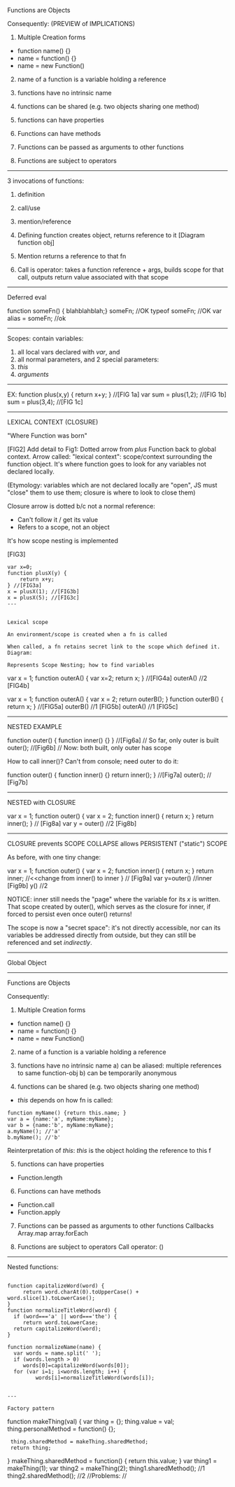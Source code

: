 Functions are Objects

Consequently: (PREVIEW of IMPLICATIONS)

1) Multiple Creation forms
* function name() {}
* name = function() {}
* name = new Function() 

2) name of a function is a variable holding a reference

3) functions have no intrinsic name

4) functions can be shared (e.g. two objects sharing one method)

5) functions can have properties

6) Functions can have methods

7) Functions can be passed as arguments to other functions

8) Functions are subject to operators

---

3 invocations of functions:

1) definition
2) call/use
3) mention/reference


1) Defining function creates object, returns reference to it
[Diagram function obj]

3) Mention returns a reference to that fn

2) Call is operator: takes a function reference + args,
builds scope for that call, outputs return value associated with that scope


---

Deferred eval

function someFn() { blahblahblah;}
someFn; //OK
typeof someFn; //OK
var alias = someFn; //ok

---

Scopes:
contain variables:
1) all local vars declared with _var_, and
2) all normal parameters,
and 2 special parameters:
3) _this_
4) _arguments_

---
EX:
function plus(x,y) { return x+y; } //[FIG 1a]
var sum = plus(1,2); //[FIG 1b]
sum = plus(3,4); //[FIG 1c]

---

LEXICAL CONTEXT (CLOSURE)

"Where Function was born"

[FIG2]
Add detail to Fig1: Dotted arrow from _plus_ Function back to global context.
Arrow called: "lexical context":
 scope/context surrounding the function object.
It's where function goes to look for any variables not declared locally.

(Etymology: variables which are not declared locally are "open",
JS must "close" them to use them; closure is where to look to close them)

Closure arrow is dotted b/c not a normal reference:
*  Can't follow it / get its value
*  Refers to a scope, not an object

It's how scope nesting is implemented

[FIG3]
```
var x=0;
function plusX(y) {
    return x+y;
} //[FIG3a]
x = plusX(1); //[FIG3b]
x = plusX(5); //[FIG3c]
---


Lexical scope

An environment/scope is created when a fn is called

When called, a fn retains secret link to the scope which defined it.
Diagram:

Represents Scope Nesting; how to find variables

```

var x = 1;
function outerA() {
  var x=2;
  return x;
} //[FIG4a]
outerA() //2 [FIG4b]


var x = 1;
function outerA() {
  var x = 2;
  return outerB();
}
function outerB() {
  return x;
}  //[FIG5a]
outerB() //1 [FIG5b]
outerA() //1 [FIG5c]

--- 

NESTED EXAMPLE

function outer() {
  function inner() {}
} //[Fig6a]
// So far, only outer is built
outer(); //[Fig6b]
// Now: both built, only outer has scope

How to call inner()?  Can't from console; need outer to do it:

function outer() {
  function inner() {}
  return inner();
}  //[Fig7a]
outer(); // [Fig7b]


---

NESTED with CLOSURE

var x = 1;
function outer() {
  var x = 2;
  function inner() {
    return x;
  }
  return inner();
}  // [Fig8a]
var y = outer() //2 [Fig8b]

---

CLOSURE prevents SCOPE COLLAPSE
allows PERSISTENT ("static") SCOPE

As before, with one tiny change:

var x = 1;
function outer() {
  var x = 2;
  function inner() {
    return x;
  }
  return inner; //<<change from inner() to inner
}  // [Fig9a]
var y=outer() //inner [Fig9b]
y() //2

NOTICE: inner still needs the "page" where the variable for its _x_ is written.
That scope created by outer(), which serves as the closure for inner,
if forced to persist even once outer() returns!

The scope is now a "secret space": it's not directly accessible, nor can its variables be addressed directly from outside, but they can still be referenced and set _indirectly_.



---

Global Object



---




Functions are Objects

Consequently:

1) Multiple Creation forms
* function name() {}
* name = function() {}
* name = new Function() 

2) name of a function is a variable holding a reference

3) functions have no intrinsic name
	a) can be aliased: multiple references to same function-obj
	b) can be temporarily anonymous

4) functions can be shared (e.g. two objects sharing one method)
*  _this_ depends on how fn is called:
```
function myName() {return this.name; }
var a = {name:'a', myName:myName};
var b = {name:'b', myName:myName};
a.myName(); //'a'
b.myName(); //'b'
```

Reinterpretation of _this_:
_this_ is the object holding the reference to this f

5) functions can have properties
* Function.length

6) Functions can have methods
* Function.call
* Function.apply

7) Functions can be passed as arguments to other functions
Callbacks
Array.map
array.forEach

8) Functions are subject to operators
Call operator:
()


---
Nested functions:
```

function capitalizeWord(word) {
	 return word.charAt(0).toUpperCase() + word.slice(1).toLowerCase();
}
function normalizeTitleWord(word) {
  if (word==='a' || word==='the') {
     return word.toLowerCase;
  return capitalizeWord(word);
}

function normalizeName(name) {
  var words = name.split(' ');
  if (words.length > 0)
     words[0]=capitalizeWord(words[0]);
  for (var i=1; i<words.length; i++) {
         words[i]=normalizeTitleWord(words[i]);


---

Factory pattern

```
function makeThing(val) {
	 var thing = {};
	 thing.value = val;
	 thing.personalMethod = function() {};

	 thing.sharedMethod = makeThing.sharedMethod;
	 return thing;
}
makeThing.sharedMethod = function() {
		   return this.value;
	}
var thing1 = makeThing(1);
var thing2 = makeThing(2);
thing1.sharedMethod(); //1
thing2.sharedMethod(); //2
//Problems:
// 
```
